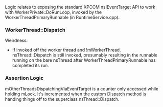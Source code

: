Logic relates to exposing the standard XPCOM nsIEventTarget API to work with
WorkerPrivate::DoRunLoop, invoked by the WorkerThreadPrimaryRunnable (in
RuntimeService.cpp).

### WorkerThread::Dispatch ###

Weirdness:
* If invoked off the worker thread and !mWorkerThread, nsThread::Dispatch is
  still invoked, presumably resulting in the runnable running on the bare
  nsThread after WorkerThreadPrimaryRunnable has completed its run.

### Assertion Logic ###

mOtherThreadsDispatchingViaEventTarget is a counter only accessed while holding
mLock.  It's incremented when the custom Dispatch method is handing things off
to the superclass nsThread::Dispatch.  
